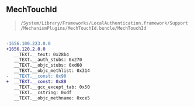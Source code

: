 ## MechTouchId

> `/System/Library/Frameworks/LocalAuthentication.framework/Support/MechanismPlugins/MechTouchId.bundle/MechTouchId`

```diff

-1656.100.223.0.0
+1656.120.2.0.0
   __TEXT.__text: 0x28b4
   __TEXT.__auth_stubs: 0x270
   __TEXT.__objc_stubs: 0xd60
   __TEXT.__objc_methlist: 0x314
-  __TEXT.__const: 0x90
+  __TEXT.__const: 0x88
   __TEXT.__gcc_except_tab: 0x50
   __TEXT.__cstring: 0xdf
   __TEXT.__objc_methname: 0xce5

```
